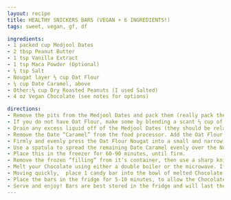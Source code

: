 ```yaml
---
layout: recipe
title: HEALTHY SNICKERS BARS (VEGAN + 6 INGREDIENTS!)
tags: sweet, vegan, gf, df

ingredients:
- 1 packed cup Medjool Dates
- 2 tbsp Peanut Butter
- 1 tsp Vanilla Extract
- 1 tsp Maca Powder (Optional)
- ¼ tsp Salt
- Nougat layer ⅔ cup Oat Flour
- ¼ cup Date Caramel, above
- Other:⅓ cup Dry Roasted Peanuts (I used Salted)
- 4 oz Vegan Chocolate (see notes for options)

directions:
- Remove the pits from the Medjool Dates and pack them (really pack them!) into 1 cup. Transfer the Dates to a larger bowl and cover with hot water. Soak the Dates for 10 minutes (or just cover the Dates in water and microwave for 60-80 seconds if you want to be efficient).
- If you do not have Oat Flour, make some by blending a scant ⅔ cup of Quick or Rolled Oats in a Blender for 45-60 seconds until smooth and fluffy.
- Drain any excess liquid off of the Medjool Dates (they should be relatively moist, but not dripping) and add them to a food processor or high speed blender with the remaining ingredients for the Caramel. Process until thick and smooth, scraping the sides of the device if necessary.
- Remove the Date “Caramel” from the food processor. Add the Oat Flour to the food processor (no need to rinse) with ¼ cup of the Date Caramel and process until well incorporated. This should form a slightly sticky “dough” that will hold together when you pinch it.
- Firmly and evenly press the Oat Flour Nougat into a small and narrow container (see notes).
- Use a spatula to spread the remaining Date Caramel evenly over the Nougat, then sprinkle the Peanut Pieces over the Caramel. Use your fingers to press the Peanuts into the Caramel layer, so they stick.
- Place this in the freezer for 60-90 minutes, until firm.
- Remove the frozen “filling” from it’s container, then use a sharp knife to cut it into bar-sized pieces. Return these to the freezer while you melt your chocolate.
- Melt your Chocolate using either a double boiler or the microwave. If you choose to use the microwave, place your Chocolate pieces in a wide bowl (so the candy bars will fit along the base) and microwave at 30 seconds intervals, stirring in between. Once the Chocolate is 75% melted, stop microwaving and stir the mixture with a spatula until completely melted.
- Moving quickly,  place 1 candy bar into the bowl of melted Chocolate. Use two forks to “flip” the bar, until it is coated in chocolate on all sides. Remove the ar from the melted Chocolate, letting any excess chocolate drip off. Then, place it onto a plate lined with parchment paper. Repeat with the remaining bars.
- Place the bars in the fridge for 5-10 minutes, to allow the Chocolate to harden.
- Serve and enjoy! Bars are best stored in the fridge and will last there for up to 10 days. You can also place them in the freezer, where they will last for up to one month – just let the bars thaw for 5 or so minutes before enjoying.
---
```


